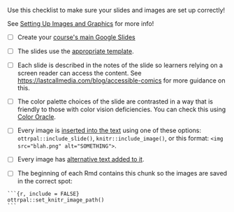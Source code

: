 
Use this checklist to make sure your slides and images are set up correctly!

See [Setting Up Images and Graphics](https://github.com/jhudsl/DaSL_Course_Template_Bookdown/wiki/Setting-up-images-and-graphics) for more info!

- [ ] Create your [course's main Google Slides](https://github.com/jhudsl/DaSL_Course_Template_Bookdown/wiki/Setting-up-images-and-graphics)

- [ ] The slides use the [appropriate template](https://github.com/jhudsl/DaSL_Course_Template_Bookdown/wiki/Setting-up-images-and-graphics).

- [ ] Each slide is described in the notes of the slide so learners relying on a screen reader can access the content. See https://lastcallmedia.com/blog/accessible-comics for more guidance on this.

- [ ] The color palette choices of the slide are contrasted in a way that is friendly to those with color vision deficiencies.
You can check this using [Color Oracle](https://colororacle.org/).

- [ ] Every image is [inserted into the text](https://github.com/jhudsl/DaSL_Course_Template_Bookdown/wiki/Setting-up-images-and-graphics#adding-images-and-graphics-in-text) using one of these options: `ottrpal::include_slide()`, `knitr::include_image()`, or this format: `<img src="blah.png" alt="SOMETHING">`.

- [ ] Every image has [alternative text added to it](https://github.com/jhudsl/DaSL_Course_Template_Bookdown/wiki/Setting-up-images-and-graphics#adding-images-and-graphics-in-text).

- [ ] The beginning of each Rmd contains this chunk so the images are saved in the correct spot:

`````
```{r, include = FALSE}
ottrpal::set_knitr_image_path()
```
`````
